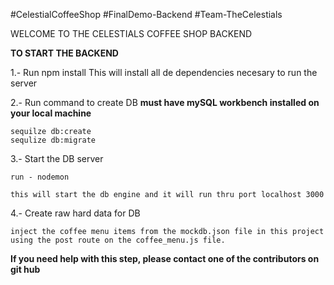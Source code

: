 #CelestialCoffeeShop
#FinalDemo-Backend
#Team-TheCelestials


WELCOME TO THE CELESTIALS COFFEE SHOP BACKEND

**TO START THE BACKEND**

1.- Run 
    npm install
This will install all de dependencies necesary to run the server

2.- Run command to create DB
    **must have mySQL workbench installed on your local machine**

    sequilze db:create
    sequlize db:migrate

3.- Start the DB server

    run - nodemon 

    this will start the db engine and it will run thru port localhost 3000

4.- Create raw hard data for DB

    inject the coffee menu items from the mockdb.json file in this project using the post route on the coffee_menu.js file. 

   **If you need help with this step, please contact one of the contributors on git hub**